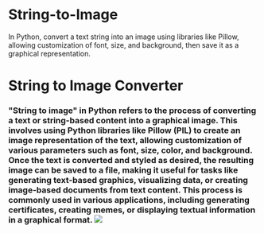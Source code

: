 # String-to-Image
In Python, convert a text string into an image using libraries like Pillow, allowing customization of font, size, and background, then save it as a graphical representation.
<h1>String to Image Converter</h1>
<h3>"String to image" in Python refers to the process of converting a text or string-based content into a graphical image. This involves using Python libraries like Pillow (PIL) to create an image representation of the text, allowing customization of various parameters such as font, size, color, and background. Once the text is converted and styled as desired, the resulting image can be saved to a file, making it useful for tasks like generating text-based graphics, visualizing data, or creating image-based documents from text content. This process is commonly used in various applications, including generating certificates, creating memes, or displaying textual information in a graphical format.
<img src="C:\Users\Ayan Kanti Das\OneDrive\Desktop\SIH\texttoimage\text9.png">
